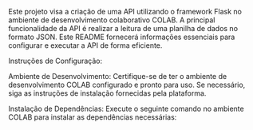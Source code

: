 Este projeto visa a criação de uma API utilizando o framework Flask no ambiente de desenvolvimento colaborativo COLAB. A principal funcionalidade da API é realizar a leitura de uma planilha de dados no formato JSON. Este README fornecerá informações essenciais para configurar e executar a API de forma eficiente.

Instruções de Configuração:

Ambiente de Desenvolvimento:
Certifique-se de ter o ambiente de desenvolvimento COLAB configurado e pronto para uso. Se necessário, siga as instruções de instalação fornecidas pela plataforma.

Instalação de Dependências:
Execute o seguinte comando no ambiente COLAB para instalar as dependências necessárias:
